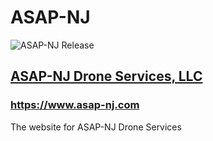 # ASAP-NJ
![ASAP-NJ Release](https://img.shields.io/badge/release-v1.2.0-blue.svg)
## [ASAP-NJ Drone Services, LLC](https://www.asap-nj.com)
### https://www.asap-nj.com
The website for ASAP-NJ Drone Services